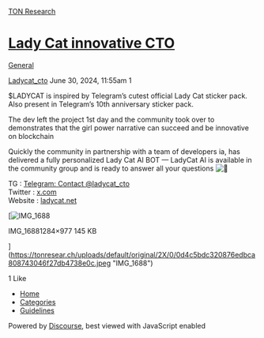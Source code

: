 [TON Research](/)

# [Lady Cat innovative CTO](/t/lady-cat-innovative-cto/26498)

[General](/c/general/4) 

    

[Ladycat\_cto](https://tonresear.ch/u/Ladycat_cto)   June 30, 2024, 11:55am  1

$LADYCAT is inspired by Telegram’s ​cutest official Lady Cat sticker pack. Also present in Telegram’s 10th anniversary sticker pack.

The dev left the project 1st day and the community ​took over to demonstrates that the ​girl power narrative can succeed and ​be innovative on blockchain

Quickly the community in partnership with a team of developers ia, has delivered a fully personalized Lady Cat AI BOT — LadyCat AI is available in the community group and is ready to answer all your questions ![:revolving_hearts:](https://tonresear.ch/images/emoji/twitter/revolving_hearts.png?v=12 ":revolving_hearts:")

TG : [Telegram: Contact @ladycat\_cto](http://t.me/ladycat_cto)  
Twitter : [x.com](http://x.com/ladycat_ton)  
Website : [ladycat.net](http://ladycat.net)

[![IMG_1688](https://tonresear.ch/uploads/default/optimized/2X/0/0d4c5bdc320876edbca808743046f27db4738e0c_2_657x500.jpeg)

IMG\_16881284×977 145 KB

](https://tonresear.ch/uploads/default/original/2X/0/0d4c5bdc320876edbca808743046f27db4738e0c.jpeg "IMG_1688")

  1 Like

*   [Home](/)
*   [Categories](/categories)
*   [Guidelines](/guidelines)

Powered by [Discourse](https://www.discourse.org), best viewed with JavaScript enabled